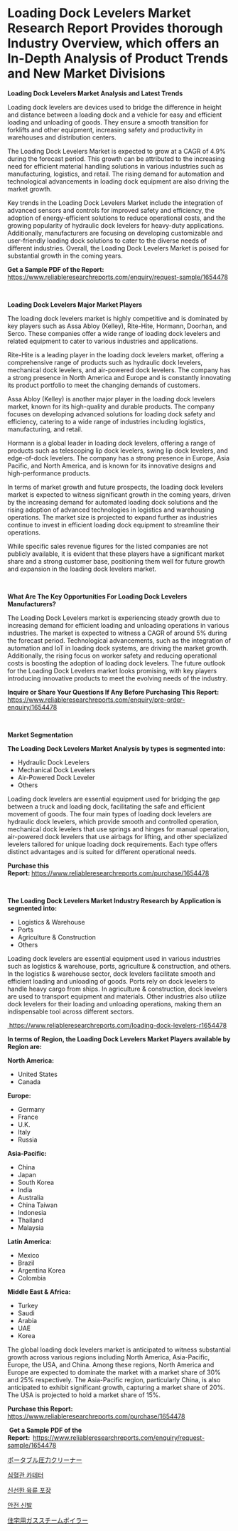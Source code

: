 <p><h1>Loading Dock Levelers Market Research Report Provides thorough Industry Overview, which offers an In-Depth Analysis of Product Trends and New Market Divisions</h1></p><p><strong>Loading Dock Levelers Market Analysis and Latest Trends</strong></p>
<p><p>Loading dock levelers are devices used to bridge the difference in height and distance between a loading dock and a vehicle for easy and efficient loading and unloading of goods. They ensure a smooth transition for forklifts and other equipment, increasing safety and productivity in warehouses and distribution centers.</p><p>The Loading Dock Levelers Market is expected to grow at a CAGR of 4.9% during the forecast period. This growth can be attributed to the increasing need for efficient material handling solutions in various industries such as manufacturing, logistics, and retail. The rising demand for automation and technological advancements in loading dock equipment are also driving the market growth.</p><p>Key trends in the Loading Dock Levelers Market include the integration of advanced sensors and controls for improved safety and efficiency, the adoption of energy-efficient solutions to reduce operational costs, and the growing popularity of hydraulic dock levelers for heavy-duty applications. Additionally, manufacturers are focusing on developing customizable and user-friendly loading dock solutions to cater to the diverse needs of different industries. Overall, the Loading Dock Levelers Market is poised for substantial growth in the coming years.</p></p>
<p><strong>Get a Sample PDF of the Report:&nbsp;</strong> <a href="https://www.reliableresearchreports.com/enquiry/request-sample/1654478">https://www.reliableresearchreports.com/enquiry/request-sample/1654478</a></p>
<p>&nbsp;</p>
<p><strong>Loading Dock Levelers Major Market Players</strong></p>
<p><p>The loading dock levelers market is highly competitive and is dominated by key players such as Assa Abloy (Kelley), Rite-Hite, Hormann, Doorhan, and Serco. These companies offer a wide range of loading dock levelers and related equipment to cater to various industries and applications.</p><p>Rite-Hite is a leading player in the loading dock levelers market, offering a comprehensive range of products such as hydraulic dock levelers, mechanical dock levelers, and air-powered dock levelers. The company has a strong presence in North America and Europe and is constantly innovating its product portfolio to meet the changing demands of customers.</p><p>Assa Abloy (Kelley) is another major player in the loading dock levelers market, known for its high-quality and durable products. The company focuses on developing advanced solutions for loading dock safety and efficiency, catering to a wide range of industries including logistics, manufacturing, and retail.</p><p>Hormann is a global leader in loading dock levelers, offering a range of products such as telescoping lip dock levelers, swing lip dock levelers, and edge-of-dock levelers. The company has a strong presence in Europe, Asia Pacific, and North America, and is known for its innovative designs and high-performance products.</p><p>In terms of market growth and future prospects, the loading dock levelers market is expected to witness significant growth in the coming years, driven by the increasing demand for automated loading dock solutions and the rising adoption of advanced technologies in logistics and warehousing operations. The market size is projected to expand further as industries continue to invest in efficient loading dock equipment to streamline their operations.</p><p>While specific sales revenue figures for the listed companies are not publicly available, it is evident that these players have a significant market share and a strong customer base, positioning them well for future growth and expansion in the loading dock levelers market.</p></p>
<p>&nbsp;</p>
<p><strong>What Are The Key Opportunities For Loading Dock Levelers Manufacturers?</strong></p>
<p><p>The Loading Dock Levelers market is experiencing steady growth due to increasing demand for efficient loading and unloading operations in various industries. The market is expected to witness a CAGR of around 5% during the forecast period. Technological advancements, such as the integration of automation and IoT in loading dock systems, are driving the market growth. Additionally, the rising focus on worker safety and reducing operational costs is boosting the adoption of loading dock levelers. The future outlook for the Loading Dock Levelers market looks promising, with key players introducing innovative products to meet the evolving needs of the industry.</p></p>
<p><strong>Inquire or Share Your Questions If Any Before Purchasing This Report:</strong> <a href="https://www.reliableresearchreports.com/enquiry/pre-order-enquiry/1654478">https://www.reliableresearchreports.com/enquiry/pre-order-enquiry/1654478</a></p>
<p>&nbsp;</p>
<p><strong>Market Segmentation</strong></p>
<p><strong>The Loading Dock Levelers Market Analysis by types is segmented into:</strong></p>
<p><ul><li>Hydraulic Dock Levelers</li><li>Mechanical Dock Levelers</li><li>Air-Powered Dock Leveler</li><li>Others</li></ul></p>
<p><p>Loading dock levelers are essential equipment used for bridging the gap between a truck and loading dock, facilitating the safe and efficient movement of goods. The four main types of loading dock levelers are hydraulic dock levelers, which provide smooth and controlled operation, mechanical dock levelers that use springs and hinges for manual operation, air-powered dock levelers that use airbags for lifting, and other specialized levelers tailored for unique loading dock requirements. Each type offers distinct advantages and is suited for different operational needs.</p></p>
<p><strong>Purchase this Report:&nbsp;</strong><a href="https://www.reliableresearchreports.com/purchase/1654478">https://www.reliableresearchreports.com/purchase/1654478</a></p>
<p>&nbsp;</p>
<p><strong>The Loading Dock Levelers Market Industry Research by Application is segmented into:</strong></p>
<p><ul><li>Logistics & Warehouse</li><li>Ports</li><li>Agriculture & Construction</li><li>Others</li></ul></p>
<p><p>Loading dock levelers are essential equipment used in various industries such as logistics & warehouse, ports, agriculture & construction, and others. In the logistics & warehouse sector, dock levelers facilitate smooth and efficient loading and unloading of goods. Ports rely on dock levelers to handle heavy cargo from ships. In agriculture & construction, dock levelers are used to transport equipment and materials. Other industries also utilize dock levelers for their loading and unloading operations, making them an indispensable tool across different sectors.</p></p>
<p><a href="https://www.reliableresearchreports.com/loading-dock-levelers-r1654478">&nbsp;https://www.reliableresearchreports.com/loading-dock-levelers-r1654478</a></p>
<p><strong>In terms of Region, the Loading Dock Levelers Market Players available by Region are:</strong></p>
<p>
    <p> <strong> North America: </strong>
        <ul>
            <li>United States</li>
            <li>Canada</li>
        </ul>
        </p> 
    <p> <strong> Europe: </strong>
        <ul>
            <li>Germany</li>
            <li>France</li>
            <li>U.K.</li>
            <li>Italy</li>
            <li>Russia</li>
        </ul>
        </p> 
    <p> <strong> Asia-Pacific: </strong>
        <ul>
            <li>China</li>
            <li>Japan</li>
            <li>South Korea</li>
            <li>India</li>
            <li>Australia</li>
            <li>China Taiwan</li>
            <li>Indonesia</li>
            <li>Thailand</li>
            <li>Malaysia</li>
        </ul>
        </p> 
    <p> <strong> Latin America: </strong>
        <ul>
            <li>Mexico</li>
            <li>Brazil</li>
            <li>Argentina Korea</li>
            <li>Colombia</li>
        </ul>
        </p> 
    <p> <strong> Middle East & Africa: </strong>
        <ul>
            <li>Turkey</li>
            <li>Saudi</li>
            <li>Arabia</li>
            <li>UAE</li>
            <li>Korea</li>
        </ul>
    </p>
    </p>
<p><p>The global loading dock levelers market is anticipated to witness substantial growth across various regions including North America, Asia-Pacific, Europe, the USA, and China. Among these regions, North America and Europe are expected to dominate the market with a market share of 30% and 25% respectively. The Asia-Pacific region, particularly China, is also anticipated to exhibit significant growth, capturing a market share of 20%. The USA is projected to hold a market share of 15%.</p></p>
<p><strong>Purchase this Report: </strong><a href="https://www.reliableresearchreports.com/purchase/1654478">https://www.reliableresearchreports.com/purchase/1654478</a></p>
<p>&nbsp;<strong>Get a Sample PDF of the Report:&nbsp;&nbsp;</strong><a href="https://www.reliableresearchreports.com/enquiry/request-sample/1654478">https://www.reliableresearchreports.com/enquiry/request-sample/1654478</a></p>
<p><strong></strong></p>
<p><p><a href="https://github.com/joaejkdzgyljvo6/Market-Research-Report-List-1/blob/main/737622837783.md">ポータブル圧力クリーナー</a></p><p><a href="https://medium.com/@cordiehyatt1/%EC%8B%AC%ED%98%88%EA%B4%80-%EC%B9%B4%ED%85%8C%ED%84%B0-%EC%8B%9C%EC%9E%A5-%EC%8B%9C%EC%9E%A5-cagr-%EC%8B%9C%EC%9E%A5-%EB%8F%99%ED%96%A5-%EB%B0%8F-%EC%84%B1%EC%9E%A5-%EC%A0%84%EB%9E%B5%EC%97%90-%EB%8C%80%ED%95%9C-%ED%86%B5%EC%B0%B0%EB%A0%A5-0454cd96e2ee">심혈관 카테터</a></p><p><a href="https://medium.com/@cordiehyatt1/%EC%8B%A0%EC%84%A0-%EC%8B%9D%ED%92%88-%ED%8F%AC%EC%9E%A5-%EC%8B%9C%EC%9E%A5-%EC%A0%90%EC%9C%A0%EC%9C%A8-%EB%B3%80%ED%99%94-%EB%B0%8F-%EC%8B%9C%EC%9E%A5-%EC%84%B1%EC%9E%A5-%EC%B6%94%EC%9D%B4-2024%EB%85%84-2031%EB%85%84-8a7fc143d8b7">신선한 육류 포장</a></p><p><a href="https://github.com/solomonbode85/Market-Research-Report-List-1/blob/main/346687933848.md">안전 신발</a></p><p><a href="https://github.com/ppmazlotr77499/Market-Research-Report-List-1/blob/main/261087337782.md">住宅用ガススチームボイラー</a></p></p>